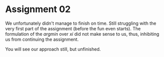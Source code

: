 # Assignment 02

We unfortunately didn't manage to finish on time. Still struggling with the very first part
of the assignment (before the fun even starts). The formulation of the *argmin* over *xi* did 
not make sense to us, thus, inhibiting us from continuing the assignment. 

You will see our approach still, but unfinished. 